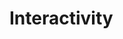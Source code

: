 # Interactivity

<!-- <demo mode="full" :background-alpha="0" src="./demo/interactivity.vue" /> -->
